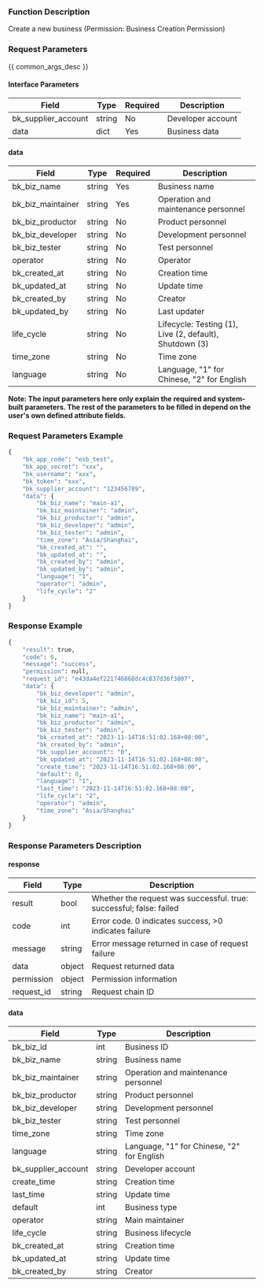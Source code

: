 ### Function Description

Create a new business (Permission: Business Creation Permission)

### Request Parameters

{{ common_args_desc }}

#### Interface Parameters

| Field               | Type   | Required | Description       |
| ------------------- | ------ | -------- | ----------------- |
| bk_supplier_account | string | No       | Developer account |
| data                | dict   | Yes      | Business data     |

#### data

| Field             | Type   | Required | Description                                             |
| ----------------- | ------ | -------- | ------------------------------------------------------- |
| bk_biz_name       | string | Yes      | Business name                                           |
| bk_biz_maintainer | string | Yes      | Operation and maintenance personnel                     |
| bk_biz_productor  | string | No       | Product personnel                                       |
| bk_biz_developer  | string | No       | Development personnel                                   |
| bk_biz_tester     | string | No       | Test personnel                                          |
| operator          | string | No       | Operator                                                |
| bk_created_at     | string | No       | Creation time                                           |
| bk_updated_at     | string | No       | Update time                                             |
| bk_created_by     | string | No       | Creator                                                 |
| bk_updated_by     | string | No       | Last updater                                            |
| life_cycle        | string | No       | Lifecycle: Testing (1), Live (2, default), Shutdown (3) |
| time_zone         | string | No       | Time zone                                               |
| language          | string | No       | Language, "1" for Chinese, "2" for English              |

**Note: The input parameters here only explain the required and system-built parameters. The rest of the parameters to be filled in depend on the user's own defined attribute fields.**

### Request Parameters Example

```python
{
    "bk_app_code": "esb_test",
    "bk_app_secret": "xxx",
    "bk_username": "xxx",
    "bk_token": "xxx",
    "bk_supplier_account": "123456789",
    "data": {
        "bk_biz_name": "main-a1",
        "bk_biz_maintainer": "admin",
        "bk_biz_productor": "admin",
        "bk_biz_developer": "admin",
        "bk_biz_tester": "admin",
        "time_zone": "Asia/Shanghai",
        "bk_created_at": "",
        "bk_updated_at": "",
        "bk_created_by": "admin",
        "bk_updated_by": "admin",
        "language": "1",
        "operator": "admin",
        "life_cycle": "2"
    }
}
```

### Response Example

```python
{
    "result": true,
    "code": 0,
    "message": "success",
    "permission": null,
    "request_id": "e43da4ef221746868dc4c837d36f3807",
    "data": {
        "bk_biz_developer": "admin",
        "bk_biz_id": 5,
        "bk_biz_maintainer": "admin",
        "bk_biz_name": "main-a1",
        "bk_biz_productor": "admin",
        "bk_biz_tester": "admin",
        "bk_created_at": "2023-11-14T16:51:02.168+08:00",
        "bk_created_by": "admin",
        "bk_supplier_account": "0",
        "bk_updated_at": "2023-11-14T16:51:02.168+08:00",
        "create_time": "2023-11-14T16:51:02.168+08:00",
        "default": 0,
        "language": "1",
        "last_time": "2023-11-14T16:51:02.168+08:00",
        "life_cycle": "2",
        "operator": "admin",
        "time_zone": "Asia/Shanghai"
    }
}
```

### Response Parameters Description

#### response

| Field       | Type   | Description                                                  |
| ---------- | ------ | ------------------------------------------------------------ |
| result     | bool   | Whether the request was successful. true: successful; false: failed |
| code       | int    | Error code. 0 indicates success, >0 indicates failure        |
| message    | string | Error message returned in case of request failure            |
| data       | object | Request returned data                                        |
| permission | object | Permission information                                       |
| request_id | string | Request chain ID                                             |

#### data

| Field                | Type   | Description                                |
| ------------------- | ------ | ------------------------------------------ |
| bk_biz_id           | int    | Business ID                                |
| bk_biz_name         | string | Business name                              |
| bk_biz_maintainer   | string | Operation and maintenance personnel        |
| bk_biz_productor    | string | Product personnel                          |
| bk_biz_developer    | string | Development personnel                      |
| bk_biz_tester       | string | Test personnel                             |
| time_zone           | string | Time zone                                  |
| language            | string | Language, "1" for Chinese, "2" for English |
| bk_supplier_account | string | Developer account                          |
| create_time         | string | Creation time                              |
| last_time           | string | Update time                                |
| default             | int    | Business type                              |
| operator            | string | Main maintainer                            |
| life_cycle          | string | Business lifecycle                         |
| bk_created_at       | string | Creation time                              |
| bk_updated_at       | string | Update time                                |
| bk_created_by       | string | Creator                                    |